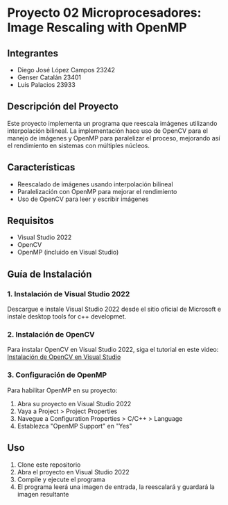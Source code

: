 # Proyecto 02 Microprocesadores: Image Rescaling with OpenMP

## Integrantes
- Diego José López Campos 23242
- Genser Catalán 23401
- Luis Palacios 23933

## Descripción del Proyecto
Este proyecto implementa un programa que reescala imágenes utilizando interpolación bilineal. La implementación hace uso de OpenCV para el manejo de imágenes y OpenMP para paralelizar el proceso, mejorando así el rendimiento en sistemas con múltiples núcleos.

## Características
- Reescalado de imágenes usando interpolación bilineal
- Paralelización con OpenMP para mejorar el rendimiento
- Uso de OpenCV para leer y escribir imágenes

## Requisitos
- Visual Studio 2022
- OpenCV
- OpenMP (incluido en Visual Studio)

## Guía de Instalación

### 1. Instalación de Visual Studio 2022
Descargue e instale Visual Studio 2022 desde el sitio oficial de Microsoft e instale desktop tools for c++ developmet.

### 2. Instalación de OpenCV
Para instalar OpenCV en Visual Studio 2022, siga el tutorial en este video:
[Instalación de OpenCV en Visual Studio](https://www.youtube.com/watch?v=unSce_GPwto)

### 3. Configuración de OpenMP
Para habilitar OpenMP en su proyecto:
1. Abra su proyecto en Visual Studio 2022
2. Vaya a Project > Project Properties
3. Navegue a Configuration Properties > C/C++ > Language
4. Establezca "OpenMP Support" en "Yes"

## Uso
1. Clone este repositorio
2. Abra el proyecto en Visual Studio 2022
3. Compile y ejecute el programa
4. El programa leerá una imagen de entrada, la reescalará y guardará la imagen resultante

